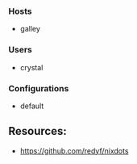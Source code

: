 
### Hosts
- galley

### Users
- crystal

### Configurations
- default

## Resources:
- https://github.com/redyf/nixdots